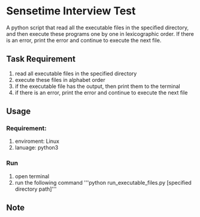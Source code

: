 # Sensetime Interview Test
A python script that read all the executable files in the specified directory, and then execute these programs one by one in lexicographic order. If there is an error, print the error and continue to execute the next file.

## Task Requirement
1. read all executable files in the specified directory
2. execute these files in alphabet order
3. if the executable file has the output, then print them to the terminal
4. if there is an error, print the error and continue to execute the next file

## Usage
### Requirement:
1. enviroment: Linux
2. lanuage: python3

### Run
1. open terminal
2. run the following command
'''python run_executable_files.py [specified directory path]'''

## Note
